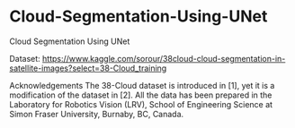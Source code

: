# Cloud-Segmentation-Using-UNet
Cloud Segmentation Using UNet

Dataset: https://www.kaggle.com/sorour/38cloud-cloud-segmentation-in-satellite-images?select=38-Cloud_training

Acknowledgements
The 38-Cloud dataset is introduced in [1], yet it is a modification of the dataset in [2]. All the data has been prepared in the Laboratory for Robotics Vision (LRV), School of Engineering Science at Simon Fraser University, Burnaby, BC, Canada.
